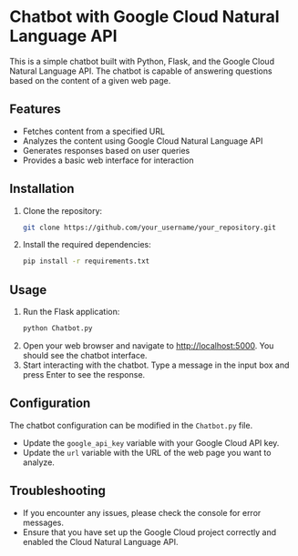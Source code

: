 # Chatbot with Google Cloud Natural Language API

This is a simple chatbot built with Python, Flask, and the Google Cloud Natural Language API. The chatbot is capable of answering questions based on the content of a given web page.

## Features
- Fetches content from a specified URL
- Analyzes the content using Google Cloud Natural Language API
- Generates responses based on user queries
- Provides a basic web interface for interaction

## Installation
1. Clone the repository:
   ```bash
   git clone https://github.com/your_username/your_repository.git
   ```
2. Install the required dependencies:
   ```bash
   pip install -r requirements.txt
   ```

## Usage
1. Run the Flask application:
   ```bash
   python Chatbot.py
   ```
2. Open your web browser and navigate to [http://localhost:5000](http://localhost:5000). You should see the chatbot interface.
3. Start interacting with the chatbot. Type a message in the input box and press Enter to see the response.

## Configuration
The chatbot configuration can be modified in the `Chatbot.py` file.
- Update the `google_api_key` variable with your Google Cloud API key.
- Update the `url` variable with the URL of the web page you want to analyze.

## Troubleshooting
- If you encounter any issues, please check the console for error messages.
- Ensure that you have set up the Google Cloud project correctly and enabled the Cloud Natural Language API.
